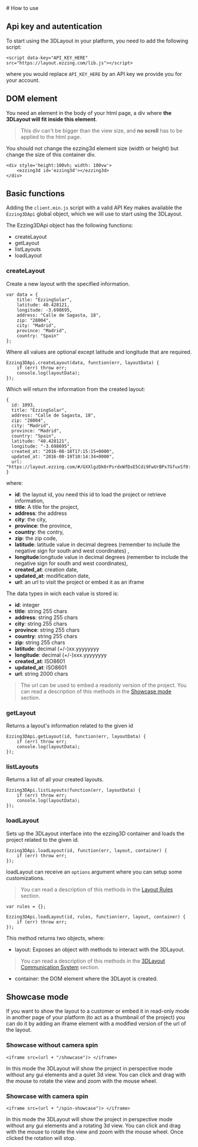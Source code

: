 <div class="page-break"></div>
# How to use

## Api key and autentication

To start using the 3DLayout in your platform, you need to add the following script:

    <script data-key="API_KEY_HERE" src="https://layout.ezzing.com/lib.js"></script>

where you would replace `API_KEY_HERE` by an API key we provide you for your account.

## DOM element

You need an element in the body of your html page, a div where **the 3DLayout will fit inside this element**.

> This div can't be bigger than the view size, and **no scroll** has to be applied to the html page.

You should not change the ezzing3d element size (width or height) but change the size of this container div.


    <div style='height:100vh; width: 100vw'>
        <ezzing3d id='ezzing3d'></ezzing3d>
    </div>

## Basic functions

Adding the `client.min.js` script with a valid API Key makes available the `Ezzing3DApi` global object, which we will use to start using the 3DLayout.

The Ezzing3DApi object has the following functions:

* createLayout
* getLayout
* listLayouts
* loadLayout

### createLayout

Create a new layout with the specified information.

    var data = {
        title: "EzzingSolar",
        latitude: 40.428121,
        longitude: -3.698695,
        address: "Calle de Sagasta, 18",
        zip: "28004",
        city: "Madrid",
        province: "Madrid",
        country: "Spain"
    };

Where all values are optional except latitude and longitude that are required.

    Ezzing3DApi.createLayout(data, function(err, layoutData) {
        if (err) throw err;
        console.log(layoutData);
    });


Which will return the information from the created layout:

    {
      id: 1093,
      title: "EzzingSolar",
      address: "Calle de Sagasta, 18",
      zip: "28004",
      city: "Madrid",
      province: "Madrid",
      country: "Spain",
      latitude: "40.428121",
      longitude: "-3.698695",
      created_at: "2016-08-18T17:15:15+0000",
      updated_at: "2016-08-19T10:14:34+0000",
      url: "https://layout.ezzing.com/#/GXXlgzDk0rPsrdxWfDsE5Cdi9FwUrBPx7GfuxSf0::1093"
    }

where:

* **id**: the layout id, you need this id to load the project or retrieve information,
* **title**: A title for the project,
* **address**: the address
* **city**: the city,
* **province**: the province,
* **country**: the contry,
* **zip**: the zip code,
* **latitude**: latitude value in decimal degrees (remember to include the negative sign for south and west coordinates) ,
* **longitude**:longitude value in decimal degrees (remember to include the negative sign for south and west coordinates),
* **created_at**: creation date,
* **updated_at**: modification date,
* **url**: an url to visit the project or embed it as an iframe

The data types in wich each value is stored is:

* **id**: integer
* **title**: string 255 chars
* **address**: string 255 chars
* **city**: string 255 chars
* **province**: string 255 chars
* **country**: string 255 chars
* **zip**: string 255 chars
* **latitude**: decimal (+/-)xx.yyyyyyyy
* **longitude**: decimal (+/-)xxx.yyyyyyyy
* **created_at**: ISO8601
* **updated_at**: ISO8601
* **url**: string 2000 chars


> The url can be used to embed a readonly version of the project. You can read a description of this methods in the [Showcase mode](#showcase-mode) section.

### getLayout

Returns a layout's information related to the given id

    Ezzing3DApi.getLayout(id, function(err, layoutData) {
        if (err) throw err;
        console.log(layoutData);
    });

### listLayouts

Returns a list of all your created layouts.

    Ezzing3DApi.listLayouts(function(err, layoutData) {
        if (err) throw err;
        console.log(layoutData);
    });

### loadLayout

Sets up the 3DLayout interface into the ezzing3D container and loads the project related to the given id.

    Ezzing3DApi.loadLayout(id, function(err, layout, container) {
        if (err) throw err;
    });

loadLayout can receive an `options` argument where you can setup some customizations. 

> You can read a description of this methods in the [Layout Rules](#layout-rules) section.

    var rules = {};

    Ezzing3DApi.loadLayout(id, rules, function(err, layout, container) {
        if (err) throw err;
    });

This method returns two objects, where: 

* layout: Exposes an object with methods to interact with the 3DLayout.

> You can read a description of this methods in the [3DLayout Communication System](#dlayout-communication-system) section.

* container: the DOM element where the 3DLayot is created. 

## Showcase mode

If you want to show the layout to a customer or embed it in read-only mode in another page of your platform (to act as a thumbnail of the project) you can do it by adding an iframe element with a modified version of the url of the layout.

### Showcase without camera spin

    <iframe src=(url + "/showcase")> </iframe> 

In this mode the 3DLayout will show the project in perspective mode without any gui elements and a quiet 3d view. You can click and drag with the mouse to rotate the view and zoom with the mouse wheel. 

### Showcase with camera spin

    <iframe src=(url + "/spin-showcase")> </iframe> 

In this mode the 3DLayout will show the project in perspective mode without any gui elements and a rotating 3d view. You can click and drag with the mouse to rotate the view and zoom with the mouse wheel. Once clicked the rotation will stop.
